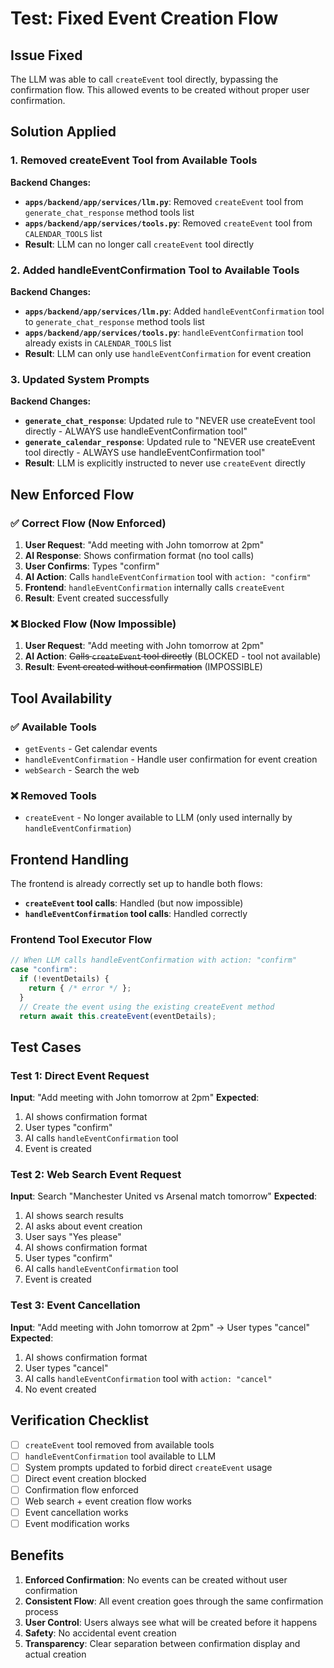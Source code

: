 # Test: Fixed Event Creation Flow

## Issue Fixed

The LLM was able to call `createEvent` tool directly, bypassing the confirmation flow. This allowed events to be created without proper user confirmation.

## Solution Applied

### 1. Removed createEvent Tool from Available Tools

**Backend Changes:**

- **`apps/backend/app/services/llm.py`**: Removed `createEvent` tool from `generate_chat_response` method tools list
- **`apps/backend/app/services/tools.py`**: Removed `createEvent` tool from `CALENDAR_TOOLS` list
- **Result**: LLM can no longer call `createEvent` tool directly

### 2. Added handleEventConfirmation Tool to Available Tools

**Backend Changes:**

- **`apps/backend/app/services/llm.py`**: Added `handleEventConfirmation` tool to `generate_chat_response` method tools list
- **`apps/backend/app/services/tools.py`**: `handleEventConfirmation` tool already exists in `CALENDAR_TOOLS` list
- **Result**: LLM can only use `handleEventConfirmation` for event creation

### 3. Updated System Prompts

**Backend Changes:**

- **`generate_chat_response`**: Updated rule to "NEVER use createEvent tool directly - ALWAYS use handleEventConfirmation tool"
- **`generate_calendar_response`**: Updated rule to "NEVER use createEvent tool directly - ALWAYS use handleEventConfirmation tool"
- **Result**: LLM is explicitly instructed to never use `createEvent` directly

## New Enforced Flow

### ✅ Correct Flow (Now Enforced)

1. **User Request**: "Add meeting with John tomorrow at 2pm"
2. **AI Response**: Shows confirmation format (no tool calls)
3. **User Confirms**: Types "confirm"
4. **AI Action**: Calls `handleEventConfirmation` tool with `action: "confirm"`
5. **Frontend**: `handleEventConfirmation` internally calls `createEvent`
6. **Result**: Event created successfully

### ❌ Blocked Flow (Now Impossible)

1. **User Request**: "Add meeting with John tomorrow at 2pm"
2. **AI Action**: ~~Calls `createEvent` tool directly~~ (BLOCKED - tool not available)
3. **Result**: ~~Event created without confirmation~~ (IMPOSSIBLE)

## Tool Availability

### ✅ Available Tools

- `getEvents` - Get calendar events
- `handleEventConfirmation` - Handle user confirmation for event creation
- `webSearch` - Search the web

### ❌ Removed Tools

- `createEvent` - No longer available to LLM (only used internally by `handleEventConfirmation`)

## Frontend Handling

The frontend is already correctly set up to handle both flows:

- **`createEvent` tool calls**: Handled (but now impossible)
- **`handleEventConfirmation` tool calls**: Handled correctly

### Frontend Tool Executor Flow

```typescript
// When LLM calls handleEventConfirmation with action: "confirm"
case "confirm":
  if (!eventDetails) {
    return { /* error */ };
  }
  // Create the event using the existing createEvent method
  return await this.createEvent(eventDetails);
```

## Test Cases

### Test 1: Direct Event Request

**Input**: "Add meeting with John tomorrow at 2pm"
**Expected**:

1. AI shows confirmation format
2. User types "confirm"
3. AI calls `handleEventConfirmation` tool
4. Event is created

### Test 2: Web Search Event Request

**Input**: Search "Manchester United vs Arsenal match tomorrow"
**Expected**:

1. AI shows search results
2. AI asks about event creation
3. User says "Yes please"
4. AI shows confirmation format
5. User types "confirm"
6. AI calls `handleEventConfirmation` tool
7. Event is created

### Test 3: Event Cancellation

**Input**: "Add meeting with John tomorrow at 2pm" → User types "cancel"
**Expected**:

1. AI shows confirmation format
2. User types "cancel"
3. AI calls `handleEventConfirmation` tool with `action: "cancel"`
4. No event created

## Verification Checklist

- [ ] `createEvent` tool removed from available tools
- [ ] `handleEventConfirmation` tool available to LLM
- [ ] System prompts updated to forbid direct `createEvent` usage
- [ ] Direct event creation blocked
- [ ] Confirmation flow enforced
- [ ] Web search + event creation flow works
- [ ] Event cancellation works
- [ ] Event modification works

## Benefits

1. **Enforced Confirmation**: No events can be created without user confirmation
2. **Consistent Flow**: All event creation goes through the same confirmation process
3. **User Control**: Users always see what will be created before it happens
4. **Safety**: No accidental event creation
5. **Transparency**: Clear separation between confirmation display and actual creation
